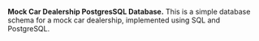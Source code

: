 **Mock Car Dealership PostgresSQL Database.**
This is a simple database schema for a mock car dealership, implemented using SQL and PostgreSQL.

